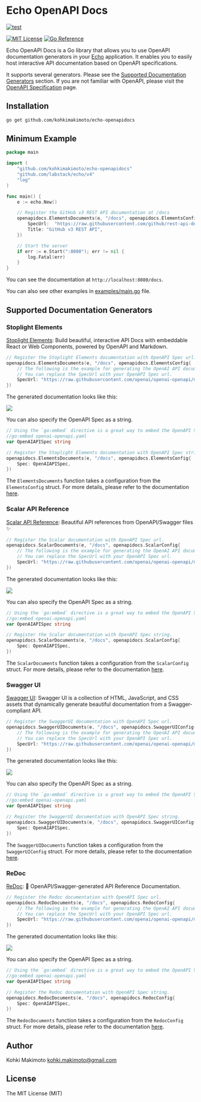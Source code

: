 # Echo OpenAPI Docs

[![test](https://github.com/kohkimakimoto/echo-openapidocs/actions/workflows/test.yml/badge.svg)](https://github.com/kohkimakimoto/echo-openapidocs/actions/workflows/test.yml)

[![MIT License](https://img.shields.io/badge/license-MIT-blue.svg)](https://github.com/kohkimakimoto/echo-openapidocs/blob/master/LICENSE)
[![Go Reference](https://pkg.go.dev/badge/github.com/kohkimakimoto/echo-openapidocs.svg)](https://pkg.go.dev/github.com/kohkimakimoto/echo-openapidocs)

Echo OpenAPI Docs is a Go library that allows you to use OpenAPI documentation generators in your [Echo](https://github.com/labstack/echo) application.
It enables you to easily host interactive API documentation based on OpenAPI specifications.

It supports several generators. Please see the [Supported Documentation Generators](#supported-documentation-generators) section.
If you are not familiar with OpenAPI, please visit the [OpenAPI Specification](https://swagger.io/specification/) page.

## Installation

```sh
go get github.com/kohkimakimoto/echo-openapidocs
```

## Minimum Example

```go
package main

import (
	"github.com/kohkimakimoto/echo-openapidocs"
	"github.com/labstack/echo/v4"
	"log"
)

func main() {
	e := echo.New()

	// Register the GitHub v3 REST API documentation at /docs
	openapidocs.ElementsDocuments(e, "/docs", openapidocs.ElementsConfig{
		SpecUrl:  "https://raw.githubusercontent.com/github/rest-api-description/main/descriptions/ghes-3.0/ghes-3.0.yaml",
		Title: "GitHub v3 REST API",
	})

	// Start the server
	if err := e.Start(":8080"); err != nil {
		log.Fatal(err)
	}
}
```

You can see the documentation at `http://localhost:8080/docs`.

You can also see other examples in [examples/main.go](examples/main.go) file.

## Supported Documentation Generators

### Stoplight Elements

[Stoplight Elements](https://github.com/stoplightio/elements): Build beautiful, interactive API Docs with embeddable React or Web Components, powered by OpenAPI and Markdown.

```go
// Register the Stoplight Elements documentation with OpenAPI Spec url.
openapidocs.ElementsDocuments(e, "/docs", openapidocs.ElementsConfig{
	// The following is the example for generating the OpenAI API documentation.
	// You can replace the SpecUrl with your OpenAPI Spec url.
	SpecUrl: "https://raw.githubusercontent.com/openai/openai-openapi/master/openapi.yaml",
})
```

The generated documentation looks like this:

![](https://raw.githubusercontent.com/kohkimakimoto/echo-openapidocs/main/images/example-elements.png)

You can also specify the OpenAPI Spec as a string.

```go
// Using the `go:embed` directive is a great way to embed the OpenAPI Spec file as a string.
//go:embed openai-openapi.yaml
var OpenAIAPISpec string

// Register the Stoplight Elements documentation with OpenAPI Spec string.
openapidocs.ElementsDocuments(e, "/docs", openapidocs.ElementsConfig{
	Spec: OpenAIAPISpec,
})
```

The `ElementsDocuments` function takes a configuration from the `ElementsConfig` struct.
For more details, please refer to the documentation [here](https://pkg.go.dev/github.com/kohkimakimoto/echo-openapidocs#ElementsConfig).

### Scalar API Reference

[Scalar API Reference](https://github.com/scalar/scalar): Beautiful API references from OpenAPI/Swagger files ✨

```go
// Register the Scalar documentation with OpenAPI Spec url.
openapidocs.ScalarDocuments(e, "/docs", openapidocs.ScalarConfig{
	// The following is the example for generating the OpenAI API documentation.
	// You can replace the SpecUrl with your OpenAPI Spec url.
	SpecUrl: "https://raw.githubusercontent.com/openai/openai-openapi/master/openapi.yaml",
})
```

The generated documentation looks like this:

![](https://raw.githubusercontent.com/kohkimakimoto/echo-openapidocs/main/images/example-scalar.png)

You can also specify the OpenAPI Spec as a string.

```go
// Using the `go:embed` directive is a great way to embed the OpenAPI Spec file as a string.
//go:embed openai-openapi.yaml
var OpenAIAPISpec string

// Register the Scalar documentation with OpenAPI Spec string.
openapidocs.ScalarDocuments(e, "/docs", openapidocs.ScalarConfig{
	Spec: OpenAIAPISpec,
})
```

The `ScalarDocuments` function takes a configuration from the `ScalarConfig` struct.
For more details, please refer to the documentation [here](https://pkg.go.dev/github.com/kohkimakimoto/echo-openapidocs#ScalarConfig).

### Swagger UI

[Swagger UI](https://github.com/swagger-api/swagger-ui): Swagger UI is a collection of HTML, JavaScript, and CSS assets that dynamically generate beautiful documentation from a Swagger-compliant API.

```go
// Register the SwaggerUI documentation with OpenAPI Spec url.
openapidocs.SwaggerUIDocuments(e, "/docs", openapidocs.SwaggerUIConfig{
	// The following is the example for generating the OpenAI API documentation.
	// You can replace the SpecUrl with your OpenAPI Spec url.
	SpecUrl: "https://raw.githubusercontent.com/openai/openai-openapi/master/openapi.yaml",
})
```

The generated documentation looks like this:

![](https://raw.githubusercontent.com/kohkimakimoto/echo-openapidocs/main/images/example-swaggerui.png)

You can also specify the OpenAPI Spec as a string.

```go
// Using the `go:embed` directive is a great way to embed the OpenAPI Spec file as a string.
//go:embed openai-openapi.yaml
var OpenAIAPISpec string

// Register the SwaggerUI documentation with OpenAPI Spec string.
openapidocs.SwaggerUIDocuments(e, "/docs", openapidocs.SwaggerUIConfig{
	Spec: OpenAIAPISpec,
})
```

The `SwaggerUIDocuments` function takes a configuration from the `SwaggerUIConfig` struct.
For more details, please refer to the documentation [here](https://pkg.go.dev/github.com/kohkimakimoto/echo-openapidocs#SwaggerUIConfig).

### ReDoc

[ReDoc](https://github.com/Redocly/redoc): 📘 OpenAPI/Swagger-generated API Reference Documentation.

```go
// Register the Redoc documentation with OpenAPI Spec url.
openapidocs.RedocDocuments(e, "/docs", openapidocs.RedocConfig{
	// The following is the example for generating the OpenAI API documentation.
	// You can replace the SpecUrl with your OpenAPI Spec url.
	SpecUrl: "https://raw.githubusercontent.com/openai/openai-openapi/master/openapi.yaml",
})
```

The generated documentation looks like this:

![](https://raw.githubusercontent.com/kohkimakimoto/echo-openapidocs/main/images/example-redoc.png)

You can also specify the OpenAPI Spec as a string.

```go
// Using the `go:embed` directive is a great way to embed the OpenAPI Spec file as a string.
//go:embed openai-openapi.yaml
var OpenAIAPISpec string

// Register the Redoc documentation with OpenAPI Spec string.
openapidocs.RedocDocuments(e, "/docs", openapidocs.RedocConfig{
	Spec: OpenAIAPISpec,
})
```

The `RedocDocuments` function takes a configuration from the `RedocConfig` struct.
For more details, please refer to the documentation [here](https://pkg.go.dev/github.com/kohkimakimoto/echo-openapidocs#RedocConfig).

## Author

Kohki Makimoto <kohki.makimoto@gmail.com>

## License

The MIT License (MIT)
